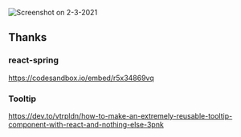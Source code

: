 ![Screenshot on 2-3-2021](https://github.com/sasigume/sasigume/blob/main/screenshots/2021-2-3.png?raw=true)

## Thanks
### react-spring

https://codesandbox.io/embed/r5x34869vq
### Tooltip

https://dev.to/vtrpldn/how-to-make-an-extremely-reusable-tooltip-component-with-react-and-nothing-else-3pnk
